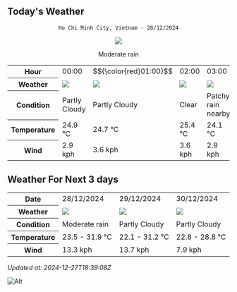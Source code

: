 ## Today's Weather
<div align="center">

`Ho Chi Minh City, Vietnam - 28/12/2024`

<img src="https://cdn.weatherapi.com/weather/64x64/day/302.png"/>

Moderate rain

</div>


<table>
    <tr>
        <th>Hour</th>
          <td>00:00</div>   <td>$${\color{red}01:00}$$</td>   <td>02:00</div>   <td>03:00</div>   <td>04:00</div>   <td>05:00</div>   <td>06:00</div>   <td>07:00</div>   <td>08:00</div>   <td>09:00</div>   <td>10:00</div>   <td>11:00</div>   <td>12:00</div>   <td>13:00</div>   <td>14:00</div>   <td>15:00</div>   <td>16:00</div>   <td>17:00</div>   <td>18:00</div>   <td>19:00</div>   <td>20:00</div>   <td>21:00</div>   <td>22:00</div>   <td>23:00</div> 
    </tr>
    <tr>
        <th>Weather</th>
        <td><img src="https://cdn.weatherapi.com/weather/64x64/night/116.png"></img></td><td><img src="https://cdn.weatherapi.com/weather/64x64/night/116.png"></img></td><td><img src="https://cdn.weatherapi.com/weather/64x64/night/113.png"></img></td><td><img src="https://cdn.weatherapi.com/weather/64x64/night/176.png"></img></td><td><img src="https://cdn.weatherapi.com/weather/64x64/night/176.png"></img></td><td><img src="https://cdn.weatherapi.com/weather/64x64/night/353.png"></img></td><td><img src="https://cdn.weatherapi.com/weather/64x64/night/176.png"></img></td><td><img src="https://cdn.weatherapi.com/weather/64x64/day/116.png"></img></td><td><img src="https://cdn.weatherapi.com/weather/64x64/day/116.png"></img></td><td><img src="https://cdn.weatherapi.com/weather/64x64/day/116.png"></img></td><td><img src="https://cdn.weatherapi.com/weather/64x64/day/116.png"></img></td><td><img src="https://cdn.weatherapi.com/weather/64x64/day/176.png"></img></td><td><img src="https://cdn.weatherapi.com/weather/64x64/day/353.png"></img></td><td><img src="https://cdn.weatherapi.com/weather/64x64/day/176.png"></img></td><td><img src="https://cdn.weatherapi.com/weather/64x64/day/176.png"></img></td><td><img src="https://cdn.weatherapi.com/weather/64x64/day/176.png"></img></td><td><img src="https://cdn.weatherapi.com/weather/64x64/day/176.png"></img></td><td><img src="https://cdn.weatherapi.com/weather/64x64/day/353.png"></img></td><td><img src="https://cdn.weatherapi.com/weather/64x64/night/353.png"></img></td><td><img src="https://cdn.weatherapi.com/weather/64x64/night/176.png"></img></td><td><img src="https://cdn.weatherapi.com/weather/64x64/night/353.png"></img></td><td><img src="https://cdn.weatherapi.com/weather/64x64/night/176.png"></img></td><td><img src="https://cdn.weatherapi.com/weather/64x64/night/113.png"></img></td><td><img src="https://cdn.weatherapi.com/weather/64x64/night/116.png"></img></td>
    </tr>
    <tr>
        <th>Condition</th>
        <td width="200px">Partly Cloudy </td><td width="200px">Partly Cloudy </td><td width="200px">Clear</td><td width="200px">Patchy rain nearby</td><td width="200px">Patchy rain nearby</td><td width="200px">Light rain shower</td><td width="200px">Patchy rain nearby</td><td width="200px">Partly Cloudy </td><td width="200px">Partly Cloudy </td><td width="200px">Partly Cloudy </td><td width="200px">Partly Cloudy </td><td width="200px">Patchy rain nearby</td><td width="200px">Light rain shower</td><td width="200px">Patchy rain nearby</td><td width="200px">Patchy rain nearby</td><td width="200px">Patchy rain nearby</td><td width="200px">Patchy rain nearby</td><td width="200px">Light rain shower</td><td width="200px">Light rain shower</td><td width="200px">Patchy rain nearby</td><td width="200px">Light rain shower</td><td width="200px">Patchy rain nearby</td><td width="200px">Clear </td><td width="200px">Partly Cloudy </td>
    </tr>
    <tr>
        <th>Temperature</th>
        <td>24.9 °C</td><td>24.7 °C</td><td>25.4 °C</td><td>24.1 °C</td><td>23.7 °C</td><td>23.6 °C</td><td>23.5 °C</td><td>24.2 °C</td><td>25.5 °C</td><td>27 °C</td><td>28.6 °C</td><td>30 °C</td><td>31.1 °C</td><td>31.9 °C</td><td>31.6 °C</td><td>31.1 °C</td><td>29.8 °C</td><td>27.1 °C</td><td>25.2 °C</td><td>24.1 °C</td><td>23.9 °C</td><td>24.2 °C</td><td>24.1 °C</td><td>23.7 °C</td>
    </tr>
    <tr>
        <th>Wind</th>
        <td>2.9 kph</td><td>3.6 kph</td><td>3.6 kph</td><td>2.9 kph</td><td>3.2 kph</td><td>4.7 kph</td><td>5.8 kph</td><td>4.3 kph</td><td>4.3 kph</td><td>4 kph</td><td>2.5 kph</td><td>3.2 kph</td><td>3.2 kph</td><td>1.4 kph</td><td>2.9 kph</td><td>7.6 kph</td><td>12.6 kph</td><td>9.7 kph</td><td>11.9 kph</td><td>13.3 kph</td><td>9.7 kph</td><td>6.5 kph</td><td>6.1 kph</td><td>7.9 kph</td>
    </tr>
</table>


## Weather For Next 3 days


<table>
    <tr>
        <th>Date</th>
        <td>28/12/2024</td><td>29/12/2024</td><td>30/12/2024</td>
    </tr>
    <tr>
        <th>Weather</th>
        <td><img src="https://cdn.weatherapi.com/weather/64x64/day/302.png"></img></td><td><img src="https://cdn.weatherapi.com/weather/64x64/day/116.png"></img></td><td><img src="https://cdn.weatherapi.com/weather/64x64/day/116.png"></img></td>
    </tr>
    <tr>
        <th>Condition</th>
        <td width="200px">Moderate rain</td><td width="200px">Partly Cloudy </td><td width="200px">Partly Cloudy </td>
    </tr>
    <tr>
        <th>Temperature</th>
        <td>23.5 -  31.9 °C</td><td>22.1 -  31.2 °C</td><td>22.8 -  28.8 °C</td>
    </tr>
    <tr>
        <th>Wind</th>
        <td>13.3 kph</td><td>13.7 kph</td><td>7.9 kph</td>
    </tr>
</table>


*Updated at: 2024-12-27T18:39:08Z*

![Alt](https://repobeats.axiom.co/api/embed/7d451ae2cdef1648d2e14e5cc714356b2ebae209.svg "Repobeats analytics image")